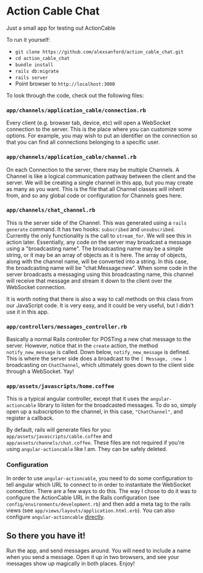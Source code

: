 # Action Cable Chat

Just a small app for testing out ActionCable

To run it yourself:

- `git clone https://github.com/alexsanford/action_cable_chat.git`
- `cd action_cable_chat`
- `bundle install`
- `rails db:migrate`
- `rails server`
- Point browser to `http://localhost:3000`

To look through the code, check out the following files:

### `app/channels/application_cable/connection.rb`

Every client (e.g. browser tab, device, etc) will open a WebSocket connection to the server. This is the place where you can customize some options. For example, you may wish to put an identifier on the connection so that you can find all connections belonging to a specific user.

### `app/channels/application_cable/channel.rb`

On each Connection to the server, there may be multiple Channels. A Channel is like a logical communication pathway between the client and the server. We will be creating a single channel in this app, but you may create as many as you want. This is the file that all Channel classes will inherit from, and so any global code or configuration for Channels goes here.

### `app/channels/chat_channel.rb`

This is the server side of the Channel. This was generated using a `rails generate` command. It has two hooks: `subscribed` and `unsubscribed`. Currently the only functionality is the call to `stream_for`. We will see this in action later. Essentially, any code on the server may broadcast a message using a "broadcasting name". The broadcasting name may be a simple string, or it may be an array of objects as it is here. The array of objects, along with the channel name, will be converted into a string. In this case, the broadcasting name will be "chat:Message:new". When some code in the server broadcasts a messaging using this broadcasting name, this channel will receive that message and stream it down to the client over the WebSocket connection.

It is worth noting that there is also a way to call methods on this class from our JavaScript code. It is very easy, and it could be very useful, but I didn't use it in this app.

### `app/controllers/messages_controller.rb`

Basically a normal Rails controller for POSTing a new chat message to the server. However, notice that in the `create` action, the method `notify_new_message` is called. Down below, `notify_new_message` is defined. This is where the server side does a broadcast to the `[ Message, :new ]` broadcasting on `ChatChannel`, which ultimately goes down to the client side through a WebSocket. Yay!

### `app/assets/javascripts/home.coffee`

This is a typical angular controller, except that it uses the `angular-actioncable` library to listen for the broadcasted messages. To do so, simply open up a subscription to the channel, in this case, `"ChatChannel"`, and register a callback.

By default, rails will generate files for you: `app/assets/javascripts/cable.coffee` and `app/assets/channels/chat.coffee`. These files are not required if you're using `angular-actioncable` like I am. They can be safely deleted.

### Configuration

In order to use `angular-actioncable`, you need to do some configuration to tell angular which URL to connect to in order to instantiate the WebSocket connection. There are a few ways to do this. The way I chose to do it was to configure the ActionCable URL in the Rails configuration (see `config/environments/development.rb`) and then add a meta tag to the rails views (see `app/views/layouts/application.html.erb`). You can also configure `angular-actioncable` [directly](https://github.com/angular-actioncable/angular-actioncable#configuration-actioncableconfig).

## So there you have it!

Run the app, and send messages around. You will need to include a name when you send a message. Open it up in two browsers, and see your messages show up magically in both places. Enjoy!
